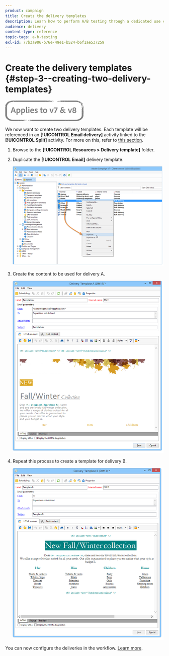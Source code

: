 ```yaml
---
product: campaign
title: Creatz the delivery templates
description: Learn how to perform A/B testing through a dedicated use case.
audience: delivery
content-type: reference
topic-tags: a-b-testing
exl-id: 77b3a906-b76e-49e1-b524-b6f1ae537259
---
```

# Create the delivery templates {#step-3--creating-two-delivery-templates}

![](../../assets/common.svg)

We now want to create two delivery templates. Each template will be referenced in an **[!UICONTROL Email delivery]** activity linked to the **[!UICONTROL Split]** activity. For more on this, refer to [this section](about-templates.md).

1. Browse to the **[!UICONTROL Resources > Delivery template]** folder.
1. Duplicate the **[!UICONTROL Email]** delivery template.

   ![](assets/use_case_abtesting_deliverymodel_001.png)

1. Create the content to be used for delivery A.

   ![](assets/use_case_abtesting_deliverymodel_002.png)

1. Repeat this process to create a template for delivery B.

   ![](assets/use_case_abtesting_deliverymodel_003.png)

You can now configure the deliveries in the workflow. [Learn more](a-b-testing-uc-configuring-deliveries.md).
